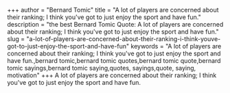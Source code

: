 +++
author = "Bernard Tomic"
title = "A lot of players are concerned about their ranking; I think you've got to just enjoy the sport and have fun."
description = "the best Bernard Tomic Quote: A lot of players are concerned about their ranking; I think you've got to just enjoy the sport and have fun."
slug = "a-lot-of-players-are-concerned-about-their-ranking-i-think-youve-got-to-just-enjoy-the-sport-and-have-fun"
keywords = "A lot of players are concerned about their ranking; I think you've got to just enjoy the sport and have fun.,bernard tomic,bernard tomic quotes,bernard tomic quote,bernard tomic sayings,bernard tomic saying,quotes, sayings,quote, saying, motivation"
+++
A lot of players are concerned about their ranking; I think you've got to just enjoy the sport and have fun.
